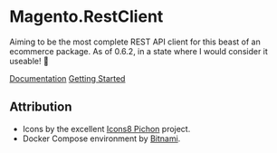 # Magento.RestClient

Aiming to be the most complete REST API client for this beast of an ecommerce package. 
As of 0.6.2, in a state where I would consider it useable! 🎉

[Documentation](https://mlof.github.io/Magento.RestClient/)
[Getting Started](https://mlof.github.io/Magento.RestClient/#/getting-started/)




## Attribution
* Icons by the excellent [Icons8 Pichon](https://icons8.com/app/) project.
* Docker Compose environment by [Bitnami](https://github.com/bitnami/bitnami-docker-magento).